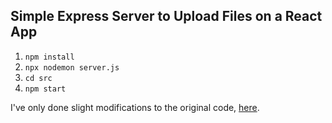 ## Simple Express Server to Upload Files on a React App

1. ```npm install```
2. ```npx nodemon server.js```
3. ```cd src```
4. ```npm start```

I've only done slight modifications to the original code, [here](https://github.com/bradtraversy/react_file_uploader).